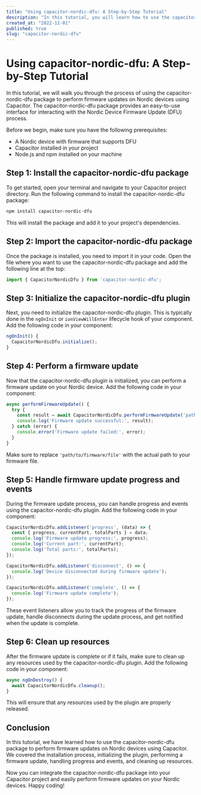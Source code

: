 ```yaml
---
title: "Using capacitor-nordic-dfu: A Step-by-Step Tutorial"
description: "In this tutorial, you will learn how to use the capacitor-nordic-dfu package to perform firmware updates on Nordic devices using Capacitor."
created_at: "2022-11-01"
published: true
slug: "capacitor-nordic-dfu"
---
```


# Using capacitor-nordic-dfu: A Step-by-Step Tutorial

In this tutorial, we will walk you through the process of using the capacitor-nordic-dfu package to perform firmware updates on Nordic devices using Capacitor. The capacitor-nordic-dfu package provides an easy-to-use interface for interacting with the Nordic Device Firmware Update (DFU) process. 

Before we begin, make sure you have the following prerequisites:

- A Nordic device with firmware that supports DFU
- Capacitor installed in your project
- Node.js and npm installed on your machine

## Step 1: Install the capacitor-nordic-dfu package

To get started, open your terminal and navigate to your Capacitor project directory. Run the following command to install the capacitor-nordic-dfu package:

```bash
npm install capacitor-nordic-dfu
```

This will install the package and add it to your project's dependencies.

## Step 2: Import the capacitor-nordic-dfu package

Once the package is installed, you need to import it in your code. Open the file where you want to use the capacitor-nordic-dfu package and add the following line at the top:

```typescript
import { CapacitorNordicDfu } from 'capacitor-nordic-dfu';
```

## Step 3: Initialize the capacitor-nordic-dfu plugin

Next, you need to initialize the capacitor-nordic-dfu plugin. This is typically done in the `ngOnInit` or `ionViewWillEnter` lifecycle hook of your component. Add the following code in your component:

```typescript
ngOnInit() {
  CapacitorNordicDfu.initialize();
}
```

## Step 4: Perform a firmware update

Now that the capacitor-nordic-dfu plugin is initialized, you can perform a firmware update on your Nordic device. Add the following code in your component:

```typescript
async performFirmwareUpdate() {
  try {
    const result = await CapacitorNordicDfu.performFirmwareUpdate('path/to/firmware/file');
    console.log('Firmware update successful:', result);
  } catch (error) {
    console.error('Firmware update failed:', error);
  }
}
```

Make sure to replace `'path/to/firmware/file'` with the actual path to your firmware file.

## Step 5: Handle firmware update progress and events

During the firmware update process, you can handle progress and events using the capacitor-nordic-dfu plugin. Add the following code in your component:

```typescript
CapacitorNordicDfu.addListener('progress', (data) => {
  const { progress, currentPart, totalParts } = data;
  console.log('Firmware update progress:', progress);
  console.log('Current part:', currentPart);
  console.log('Total parts:', totalParts);
});

CapacitorNordicDfu.addListener('disconnect', () => {
  console.log('Device disconnected during firmware update');
});

CapacitorNordicDfu.addListener('complete', () => {
  console.log('Firmware update complete');
});
```

These event listeners allow you to track the progress of the firmware update, handle disconnects during the update process, and get notified when the update is complete.

## Step 6: Clean up resources

After the firmware update is complete or if it fails, make sure to clean up any resources used by the capacitor-nordic-dfu plugin. Add the following code in your component:

```typescript
async ngOnDestroy() {
  await CapacitorNordicDfu.cleanup();
}
```

This will ensure that any resources used by the plugin are properly released.

## Conclusion

In this tutorial, we have learned how to use the capacitor-nordic-dfu package to perform firmware updates on Nordic devices using Capacitor. We covered the installation process, initializing the plugin, performing a firmware update, handling progress and events, and cleaning up resources.

Now you can integrate the capacitor-nordic-dfu package into your Capacitor project and easily perform firmware updates on your Nordic devices. Happy coding!